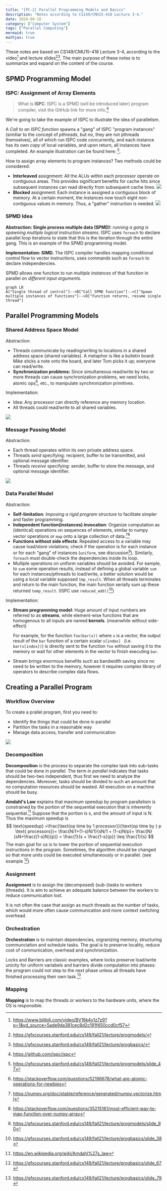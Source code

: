 ```yaml
---
title: "[PC-2] Parallel Programming Models and Basics"
description: "Notes according to CS149/CMU15-418 Lecture 3-4."
date: 2024-08-18
category: ["Computer System"]
tags: ["Parallel Computing"]
mermaid: true
mathjax: true
---
```


These notes are based on CS149/CMU15-418 Lecture 3-4, according to the video[^2] and lecture slides[^1][^3]. The main purpose of these notes is to summarize and expand on the content of the course.

## SPMD Programming Model

### ISPC: Assignment of Array Elements

> What is **ISPC**: ISPC is a SPMD (will be introduced later) program compiler, visit the GitHub link for more info.[^4]

We're going to take the example of ISPC to illustrate the idea of parallelism.

A _Call to an ISPC function_ spawns a "gang" of ISPC "program instances" (similiar to the concept of *pthreads*, but no, they are not pthreads themselves), all of which run ISPC code concurrently, and each instance has its own _copy_ of local variables, and upon return, all instances have completed. An example illustration can be found here: [^ISPC].

How to assign array elements to program instances? Two methods could be considered:

- **Interleaved** assignment: All the ALUs within each processor operate on contiguous areas. This provides significant benefits for cache hits since subsequent instances can read directly from subsequent cache lines. ![](https://pub-f4fb14aad5ef4ee6a83bd71292941254.r2.dev/202408172310625.png)
- **Blocked** assignment: Each instance is assigned a contiguous block of memory. At a certain moment, the instances now touch eight non-contiguous values in memory. Thus, a "gather" instruction is needed. ![](https://pub-f4fb14aad5ef4ee6a83bd71292941254.r2.dev/202408172313051.png)



### SPMD Idea

**Abstraction: Single process multiple data (SPMD):** _running a gang is spawning multiple logical instruction streams._ ISPC uses `foreach` to declare parallel loop iterations to state that this is the iteration through the entire gang. This is an example of the SPMD programming model.

**Implementation: SIMD.** The ISPC compiler handles mapping conditional control flow to vector instructions, uses commands such as `foreach` to declare independencies.

SPMD allows one function to run _multiple instances_ of that function in parallel on _different input arguments_.

```mermaid
graph LR
A["Single thread of control"]-->B["Call SPMD function"]-->C["Spawn multiple instances of functions"]-->D["Function returns, resume single thread"]
```

## Parallel Programming Models

### Shared Address Space Model

Abstraction:

- Threads communicate by reading/writing to locations in a shared address space (shared variables). A metaphor is like a bulletin board: Mike sticks a note onto the board, and later Tom picks it up; everyone can read/write.
- **Synchronization problems:** Since simultaneous read/write by two or more threads can cause synchronization problems, we need locks, atomic ops[^7], etc., to manipulate synchronization primitives.

Implementation:

- Idea: Any processor can directly reference any memory location.
- All threads could read/write to all shared variables.

![](https://pub-f4fb14aad5ef4ee6a83bd71292941254.r2.dev/202408182203744.png)

### Message Passing Model

Abstraction:

- Each thread operates within its own private address space.
- Threads *send* specifying: recipient, buffer to be transmitted, and optional message identifier.
- Threads _receive_ specifying: sender, buffer to store the message, and optional message identifier.

![](https://pub-f4fb14aad5ef4ee6a83bd71292941254.r2.dev/202408182202097.png)

### Data Parallel Model

Abstraction:

- __Self-limitation__: _Imposing a rigid program structure_ to facilitate simpler and faster programming.
- __Independent function(instances) invocation__: Organize computation as (identical) operations on sequences of elements, similar to numpy vector operations or `map` onto a large collection of data.[^5][^8]
- __Functions without side effects__: Repeated access to a variable may cause load/store violations; check if the operation is for each instance or for each "gang" of instances (`uniform`, see discussion[^6]). Similarly, `foreach` must double-check the dependencies inside its loop.
- Multiple operations on uniform variables should be avoided. For eample, to `sum` some operation results, instead of defining a global variable `sum` for each instances/pthreads to load/write, a better solution would be using a local variable supposed `tmp_result`. When all threads terminates and return to the main function, the main function serially sum up these returned `temp_result`. (ISPC use `reduced_add()`[^9])

Implementation:

- **Stream programming model**: Huge amount of input numbers are referred to as **streams**, while element-wise functions that are homogenous to all inputs are named **kernels**. (meanwhile without side-effect) 

    For example, for the function `foo(bar(x))`  where `x` is a vector,  the output result of the `bar` function of a certain scalar `x[index] ` (i.e. `bar(x[index])`) is directly sent to the function `foo` without saving it to the memory or wait for other elements in the vector to finish executing `bar`.

- Stream brings enormous benefits such as bandwidth saving since no need to be written to the memory, however it requires complex library of operators to describe complex data flows.

## Creating a Parallel Program

### Workflow Overview

To create a prallel program, first you need to:

- Identify the things that could be done in parallel
- Partition the tasks in a reasonable way
- Manage data access, transfer and communication

![](https://pub-f4fb14aad5ef4ee6a83bd71292941254.r2.dev/202408182337412.png)

### Decomposition

**Decomposition** is the process to separate the complex task into sub-tasks that could be done *in parallel*. The term *in parallel* indicates that tasks should be two-two independent, thus first we need to analyze the dependencies. Moreover, tasks should be divided to such an amount that no computation resources should be wasted. All execution on a machine should be busy.

**Amdahl's Law** explains that maximum speedup by program parallelism is constrained by the portion of the sequential execution that is inherently sequential.[^10] Suppose that the portion is s, and the amount of input is N. Thus the maximum speedup is 
$$
\text{speedup} =\frac{\text{op time by 1 processor}}{\text{op time by } p \text{ processors}}= \frac{N/1+(1-s)N/1}{sN/1 + (1-s)N/p}= \frac{N}{sN+\frac{(1-s)N}{p}} = \frac{1}{s + \frac{1-s}{p}} \leq \frac{1}{s}
$$
The main goal for us is to lower the portion of sequential execution instructions in the program. Sometimes, the algorithm should be changed so that more units could be executed simultaneously or in parallel. (see example [^11])

### Assignment

**Assignment** is to assign the (decomposed) (sub-)tasks to workers (threads). It is aim to achieve an adequate balance between the workers to reduce communication lost.

It is not often the case that assign as much threads as the number of tasks, which would more often cause communication and more context switching overhead.

### Orchestration

**Orchestration** is to maintain dependencies, orgranizing memory, structuring communciation and schedule tasks. The goal is to preserve locality, reduce cost of communication, overhead and synchronization.

Locks and Barriers are classic examples, where locks preserve load/write unicity for uniform variabels and barriers divide computation into phases: the program could not step to the next phase unless all threads have finished processing their own task.[^12]

### Mapping

**Mapping** is to map the threads or workers to the hardware units, where the OS is responsible.

[^ISPC]: https://gfxcourses.stanford.edu/cs149/fall21/lecture/progmodels/slide_47
[^1]: https://gfxcourses.stanford.edu/cs149/fall21/lecture/progmodels/
[^2]: https://www.bilibili.com/video/BV16k4y1z7z9?p=1&vd_source=5ade9da381cec8d2c191f450ccd0cf57
[^3]: https://gfxcourses.stanford.edu/cs149/fall21/lecture/progbasics/
[^4]: https://github.com/ispc/ispc
[^5]: https://numpy.org/doc/stable/reference/generated/numpy.vectorize.html
[^6]: https://gfxcourses.stanford.edu/cs149/fall21/lecture/progmodels/slide_90
[^7]: https://stackoverflow.com/questions/52196678/what-are-atomic-operations-for-newbies
[^8]: https://stackoverflow.com/questions/35215161/most-efficient-way-to-map-function-over-numpy-array

[^9]: https://gfxcourses.stanford.edu/cs149/fall21/lecture/progbasics/slide_38
[^10]: https://en.wikipedia.org/wiki/Amdahl%27s_law
[^11]: https://gfxcourses.stanford.edu/cs149/fall21/lecture/progbasics/slide_67

[^12]: https://gfxcourses.stanford.edu/cs149/fall21/lecture/progbasics/slide_79
